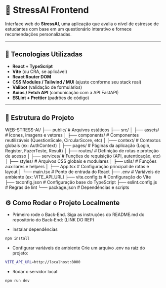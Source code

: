 # 🧠 StressAI Frontend

Interface web do **StressAI**, uma aplicação que avalia o nível de estresse de estudantes com base em um questionário interativo e fornece recomendações personalizadas.

---

## 🚀 Tecnologias Utilizadas

- **React + TypeScript**
- **Vite** (ou CRA, se aplicável)
- **React Router DOM**
- **CSS Modules / Tailwind / MUI** (ajuste conforme seu stack real)
- **Valibot** (validação de formulários)
- **Axios / Fetch API** (comunicação com a API FastAPI)
- **ESLint + Prettier** (padrões de código)

---

## 🧩 Estrutura do Projeto

WEB-STRESS-AI/
├── public/ # Arquivos estáticos
├── src/
│ ├── assets/ # Ícones, imagens e vetores
│ ├── components/ # Componentes reutilizáveis (QuestionScale, CircularScore, etc)
│ ├── context/ # Contextos globais (ex: AuthContext)
│ ├── pages/ # Páginas da aplicação (Login, Register, FazerTeste, Result)
│ ├── routes/ # Definição de rotas e proteção de acesso
│ ├── services/ # Funções de requisição (API, autenticação, etc)
│ ├── styles/ # Arquivos CSS globais e modulares
│ ├── utils/ # Funções auxiliares e helpers
│ ├── App.tsx # Configuração principal de rotas e layout
│ └── main.tsx # Ponto de entrada do React
├── .env # Variáveis de ambiente (ex: VITE_API_URL)
├── vite.config.ts # Configuração do Vite
├── tsconfig.json # Configuração base do TypeScript
├── eslint.config.js # Regras de lint
└── package.json # Dependências e scripts

## ⚙️ Como Rodar o Projeto Localmente

 - Primeiro rode o Back-End. Siga as instruções do README.md do repositório do Back-End:
 (LINK DO REP)

 
 - Instalar dependências
```bash
npm install
```
- Configurar variáveis de ambiente
Crie um arquivo .env na raiz do projeto:
```bash
VITE_API_URL=http://localhost:8000
```

- Rodar o servidor local
```bash
npm run dev
```
